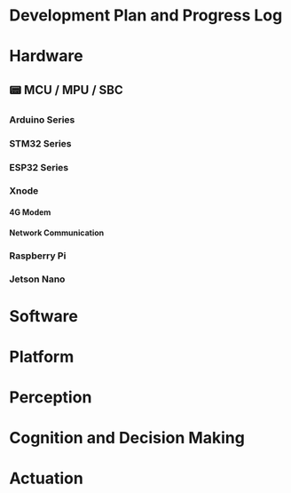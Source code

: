# Development Plan and Progress Log

# Hardware
## 📟 MCU / MPU / SBC
### Arduino Series

### STM32 Series

### ESP32 Series

### Xnode
#### 4G Modem

#### Network Communication

### Raspberry Pi

### Jetson Nano


# Software

# Platform


# Perception

# Cognition and Decision Making

# Actuation

